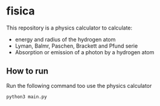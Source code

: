 # fisica

This repository is a physics calculator to calculate:

* energy and radius of the hydrogen atom
* Lyman, Balmr, Paschen, Brackett and Pfund serie
* Absorption or emission of a photon by a hydrogen atom

## How to run

Run the following command too use the physics calculator

```sh
python3 main.py
```

